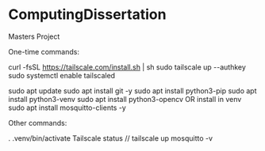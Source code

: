 # ComputingDissertation
Masters Project

One-time commands:

curl -fsSL https://tailscale.com/install.sh | sh
sudo tailscale up --authkey <authKey>
sudo systemctl enable tailscaled

sudo apt update
sudo apt install git -y
sudo apt install python3-pip
sudo apt install python3-venv
sudo apt install python3-opencv           OR install in venv
sudo apt install mosquitto-clients -y

Other commands:

. .venv/bin/activate
Tailscale status // tailscale up
mosquitto -v
